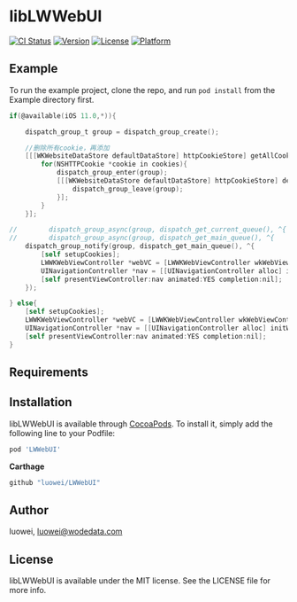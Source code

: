 # libLWWebUI

[![CI Status](https://img.shields.io/travis/luowei/libLWWebUI.svg?style=flat)](https://travis-ci.org/luowei/libLWWebUI)
[![Version](https://img.shields.io/cocoapods/v/libLWWebUI.svg?style=flat)](https://cocoapods.org/pods/libLWWebUI)
[![License](https://img.shields.io/cocoapods/l/libLWWebUI.svg?style=flat)](https://cocoapods.org/pods/libLWWebUI)
[![Platform](https://img.shields.io/cocoapods/p/libLWWebUI.svg?style=flat)](https://cocoapods.org/pods/libLWWebUI)

## Example

To run the example project, clone the repo, and run `pod install` from the Example directory first.

```Objective-C
if(@available(iOS 11.0,*)){

    dispatch_group_t group = dispatch_group_create();

    //删除所有cookie，再添加
    [[[WKWebsiteDataStore defaultDataStore] httpCookieStore] getAllCookies:^(NSArray<NSHTTPCookie *> *cookies) {
        for(NSHTTPCookie *cookie in cookies){
            dispatch_group_enter(group);
            [[[WKWebsiteDataStore defaultDataStore] httpCookieStore] deleteCookie:cookie completionHandler:^{
                dispatch_group_leave(group);
            }];
        }
    }];

//        dispatch_group_async(group, dispatch_get_current_queue(), ^{
//        dispatch_group_async(group, dispatch_get_main_queue(), ^{
    dispatch_group_notify(group, dispatch_get_main_queue(), ^{
        [self setupCookies];
        LWWKWebViewController *webVC = [LWWKWebViewController wkWebViewControllerWithURL:[NSURL URLWithString:@"http://wodedata.com/index.php/blog"]];
        UINavigationController *nav = [[UINavigationController alloc] initWithRootViewController:webVC];
        [self presentViewController:nav animated:YES completion:nil];
    });

} else{
    [self setupCookies];
    LWWKWebViewController *webVC = [LWWKWebViewController wkWebViewControllerWithURL:[NSURL URLWithString:@"http://wodedata.com/index.php/blog"]];
    UINavigationController *nav = [[UINavigationController alloc] initWithRootViewController:webVC];
    [self presentViewController:nav animated:YES completion:nil];
}
```


## Requirements

## Installation

libLWWebUI is available through [CocoaPods](https://cocoapods.org). To install
it, simply add the following line to your Podfile:

```ruby
pod 'LWWebUI'
```

**Carthage**
```ruby
github "luowei/LWWebUI"
```

## Author

luowei, luowei@wodedata.com

## License

libLWWebUI is available under the MIT license. See the LICENSE file for more info.
